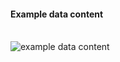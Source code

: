 <h4>Example data content</h4>
<br><img src="specialty-rx-location-1.png" alt="example data content"/><br><br>

